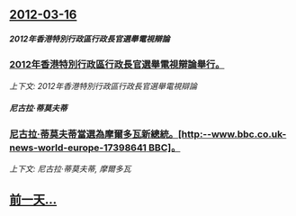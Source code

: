 ## [2012-03-16](/news/2012/03/16/index.md)

##### 2012年香港特別行政區行政長官選舉電視辯論
### [2012年香港特別行政區行政長官選舉電視辯論舉行。](/news/2012/03/16/2012年香港特別行政區行政長官選舉電視辯論舉行.md)
_上下文: 2012年香港特別行政區行政長官選舉電視辯論_

##### 尼古拉·蒂莫夫蒂
### [尼古拉·蒂莫夫蒂當選為摩爾多瓦新總統。[http:--www.bbc.co.uk-news-world-europe-17398641 BBC]。](/news/2012/03/16/尼古拉-蒂莫夫蒂當選為摩爾多瓦新總統-http-wwwbbccouk-news-world-europe-1.md)
_上下文: 尼古拉·蒂莫夫蒂, 摩爾多瓦_

## [前一天...](/news/2012/03/14/index.md)

